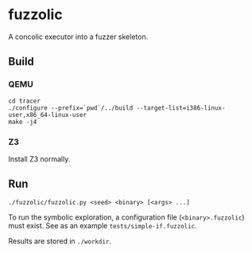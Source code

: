# fuzzolic

A concolic executor into a fuzzer skeleton.

## Build

### QEMU
```
cd tracer
./configure --prefix=`pwd`/../build --target-list=i386-linux-user,x86_64-linux-user
make -j4
```
### Z3
Install Z3 normally.

## Run
```
./fuzzolic/fuzzolic.py <seed> <binary> [<args> ...]
```
To run the symbolic exploration, a configuration file (`<binary>.fuzzolic`) must exist. 
See as an example `tests/simple-if.fuzzolic`.

Results are stored in `./workdir`.
